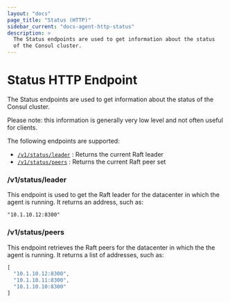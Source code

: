 ```yaml
---
layout: "docs"
page_title: "Status (HTTP)"
sidebar_current: "docs-agent-http-status"
description: >
  The Status endpoints are used to get information about the status
  of the Consul cluster.
---
```


# Status HTTP Endpoint

The Status endpoints are used to get information about the status
of the Consul cluster.

Please note: this information is generally very low level
and not often useful for clients.

The following endpoints are supported:

* [`/v1/status/leader`](#status_leader) : Returns the current Raft leader
* [`/v1/status/peers`](#status_peers) : Returns the current Raft peer set

### <a name="status_leader"></a> /v1/status/leader

This endpoint is used to get the Raft leader for the datacenter
in which the agent is running. It returns an address, such as:

```text
"10.1.10.12:8300"
```

### <a name="status_peers"></a> /v1/status/peers

This endpoint retrieves the Raft peers for the datacenter in which the
the agent is running. It returns a list of addresses, such as:

```javascript
[
  "10.1.10.12:8300",
  "10.1.10.11:8300",
  "10.1.10.10:8300"
]
```
